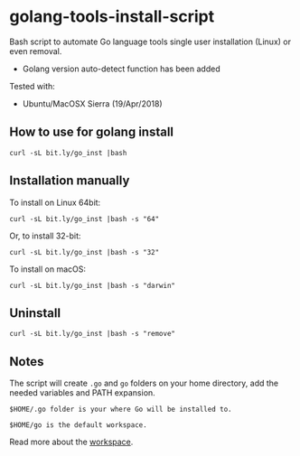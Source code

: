 # golang-tools-install-script

Bash script to automate Go language tools single user installation (Linux) or even removal.
 * Golang version auto-detect function has been added

Tested with:

* Ubuntu/MacOSX Sierra (19/Apr/2018)

## How to use for golang install
```shell
curl -sL bit.ly/go_inst |bash

```

## Installation manually
To install on Linux 64bit:
```shell
curl -sL bit.ly/go_inst |bash -s "64"
```
  Or, to install 32-bit:

```shell
curl -sL bit.ly/go_inst |bash -s "32"
```

To install on macOS:
```shell
curl -sL bit.ly/go_inst |bash -s "darwin"
```

## Uninstall

```shell
curl -sL bit.ly/go_inst |bash -s "remove"
```

## Notes
The script will create `.go` and `go` folders on your home directory, add the needed variables and PATH expansion.

`$HOME/.go folder is your where Go will be installed to.`

`$HOME/go is the default workspace.`

Read more about the [workspace](http://golang.org/doc/code.html).
